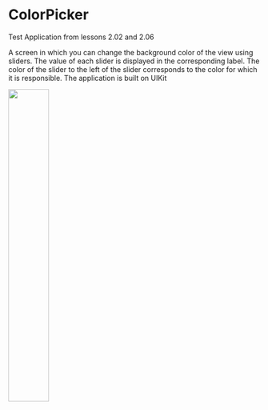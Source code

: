 # ColorPicker

Test Application from lessons 2.02 and 2.06

A screen in which you can change the background color of the view using sliders. The value of each slider is displayed in the corresponding label. The color of the slider to the left of the slider corresponds to the color for which it is responsible. The application is built on UIKit

<img src="https://user-images.githubusercontent.com/23638348/234900475-5ea22feb-166d-4eda-8f6e-88d58e2f747c.png" width=40% height=40%>

